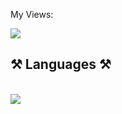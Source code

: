 <p>My Views:</p>
<a href="https://hits.seeyoufarm.com"><img src="https://hits.seeyoufarm.com/api/count/incr/badge.svg?url=https%3A%2F%2Fgithub.com%2FSavJas&count_bg=%2379C83D&title_bg=%23555555&icon=&icon_color=%23E7E7E7&title=hits&edge_flat=false"/></a>

<h2 align="left">⚒️ Languages ⚒️</h2>
<br/>
<div align="left">
    <img src="https://skillicons.dev/icons?i=html,css,js" />
</div>

